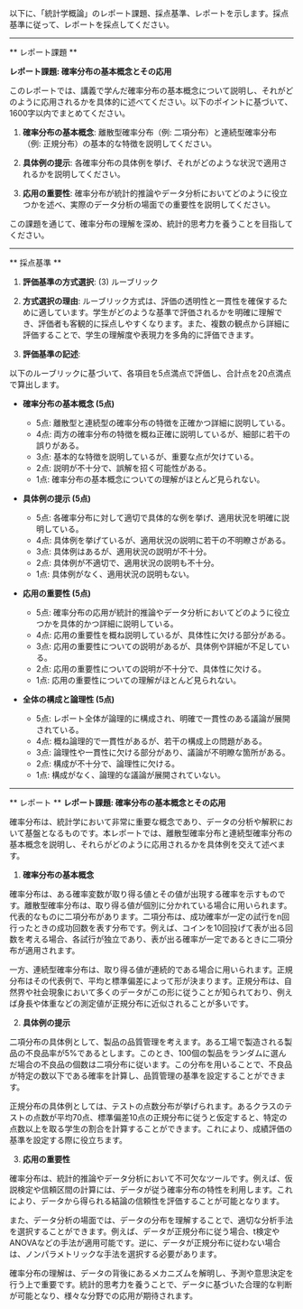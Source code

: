 以下に、「統計学概論」のレポート課題、採点基準、レポートを示します。採点基準に従って、レポートを採点してください。

---------------------------------------
** レポート課題 **

**レポート課題: 確率分布の基本概念とその応用**

このレポートでは、講義で学んだ確率分布の基本概念について説明し、それがどのように応用されるかを具体的に述べてください。以下のポイントに基づいて、1600字以内でまとめてください。

1. **確率分布の基本概念**: 離散型確率分布（例: 二項分布）と連続型確率分布（例: 正規分布）の基本的な特徴を説明してください。

2. **具体例の提示**: 各確率分布の具体例を挙げ、それがどのような状況で適用されるかを説明してください。

3. **応用の重要性**: 確率分布が統計的推論やデータ分析においてどのように役立つかを述べ、実際のデータ分析の場面での重要性を説明してください。

この課題を通じて、確率分布の理解を深め、統計的思考力を養うことを目指してください。

---------------------------------------
** 採点基準 **

1. **評価基準の方式選択**: (3) ルーブリック

2. **方式選択の理由**: ルーブリック方式は、評価の透明性と一貫性を確保するために適しています。学生がどのような基準で評価されるかを明確に理解でき、評価者も客観的に採点しやすくなります。また、複数の観点から詳細に評価することで、学生の理解度や表現力を多角的に評価できます。

3. **評価基準の記述**:

以下のルーブリックに基づいて、各項目を5点満点で評価し、合計点を20点満点で算出します。

- **確率分布の基本概念 (5点)**
  - 5点: 離散型と連続型の確率分布の特徴を正確かつ詳細に説明している。
  - 4点: 両方の確率分布の特徴を概ね正確に説明しているが、細部に若干の誤りがある。
  - 3点: 基本的な特徴を説明しているが、重要な点が欠けている。
  - 2点: 説明が不十分で、誤解を招く可能性がある。
  - 1点: 確率分布の基本概念についての理解がほとんど見られない。

- **具体例の提示 (5点)**
  - 5点: 各確率分布に対して適切で具体的な例を挙げ、適用状況を明確に説明している。
  - 4点: 具体例を挙げているが、適用状況の説明に若干の不明瞭さがある。
  - 3点: 具体例はあるが、適用状況の説明が不十分。
  - 2点: 具体例が不適切で、適用状況の説明も不十分。
  - 1点: 具体例がなく、適用状況の説明もない。

- **応用の重要性 (5点)**
  - 5点: 確率分布の応用が統計的推論やデータ分析においてどのように役立つかを具体的かつ詳細に説明している。
  - 4点: 応用の重要性を概ね説明しているが、具体性に欠ける部分がある。
  - 3点: 応用の重要性についての説明があるが、具体例や詳細が不足している。
  - 2点: 応用の重要性についての説明が不十分で、具体性に欠ける。
  - 1点: 応用の重要性についての理解がほとんど見られない。

- **全体の構成と論理性 (5点)**
  - 5点: レポート全体が論理的に構成され、明確で一貫性のある議論が展開されている。
  - 4点: 概ね論理的で一貫性があるが、若干の構成上の問題がある。
  - 3点: 論理性や一貫性に欠ける部分があり、議論が不明瞭な箇所がある。
  - 2点: 構成が不十分で、論理性に欠ける。
  - 1点: 構成がなく、論理的な議論が展開されていない。

---------------------------------------
** レポート **
**レポート課題: 確率分布の基本概念とその応用**

確率分布は、統計学において非常に重要な概念であり、データの分析や解釈において基盤となるものです。本レポートでは、離散型確率分布と連続型確率分布の基本概念を説明し、それらがどのように応用されるかを具体例を交えて述べます。

1. **確率分布の基本概念**

確率分布は、ある確率変数が取り得る値とその値が出現する確率を示すものです。離散型確率分布は、取り得る値が個別に分かれている場合に用いられます。代表的なものに二項分布があります。二項分布は、成功確率が一定の試行をn回行ったときの成功回数を表す分布です。例えば、コインを10回投げて表が出る回数を考える場合、各試行が独立であり、表が出る確率が一定であるときに二項分布が適用されます。

一方、連続型確率分布は、取り得る値が連続的である場合に用いられます。正規分布はその代表例で、平均と標準偏差によって形が決まります。正規分布は、自然界や社会現象において多くのデータがこの形に従うことが知られており、例えば身長や体重などの測定値が正規分布に近似されることが多いです。

2. **具体例の提示**

二項分布の具体例として、製品の品質管理を考えます。ある工場で製造される製品の不良品率が5%であるとします。このとき、100個の製品をランダムに選んだ場合の不良品の個数は二項分布に従います。この分布を用いることで、不良品が特定の数以下である確率を計算し、品質管理の基準を設定することができます。

正規分布の具体例としては、テストの点数分布が挙げられます。あるクラスのテストの点数が平均70点、標準偏差10点の正規分布に従うと仮定すると、特定の点数以上を取る学生の割合を計算することができます。これにより、成績評価の基準を設定する際に役立ちます。

3. **応用の重要性**

確率分布は、統計的推論やデータ分析において不可欠なツールです。例えば、仮説検定や信頼区間の計算には、データが従う確率分布の特性を利用します。これにより、データから得られる結論の信頼性を評価することが可能となります。

また、データ分析の場面では、データの分布を理解することで、適切な分析手法を選択することができます。例えば、データが正規分布に従う場合、t検定やANOVAなどの手法が適用可能です。逆に、データが正規分布に従わない場合は、ノンパラメトリックな手法を選択する必要があります。

確率分布の理解は、データの背後にあるメカニズムを解明し、予測や意思決定を行う上で重要です。統計的思考力を養うことで、データに基づいた合理的な判断が可能となり、様々な分野での応用が期待されます。

